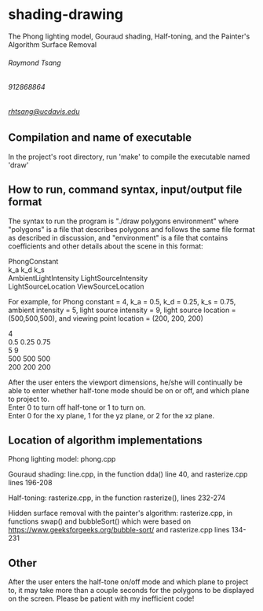 # shading-drawing
The Phong lighting model, Gouraud shading, Half-toning, and the Painter's Algorithm Surface Removal

###### Raymond Tsang
###### 912868864
###### rhtsang@ucdavis.edu

Compilation and name of executable
----------
In the project's root directory, run 'make' to compile the executable named 'draw'

How to run, command syntax, input/output file format
---------
The syntax to run the program is "./draw polygons environment" where "polygons" is a file that describes polygons and follows the same file format as described in discussion, and "environment" is a file that contains coefficients and other details about the scene in this format:

PhongConstant  
k_a k_d k_s  
AmbientLightIntensity LightSourceIntensity  
LightSourceLocation
ViewSourceLocation

For example, for Phong constant = 4, k_a = 0.5, k_d = 0.25, k_s = 0.75, ambient intensity = 5, light source intensity = 9, light source location = (500,500,500), and viewing point location = (200, 200, 200)

4  
0.5 0.25 0.75  
5 9  
500 500 500  
200 200 200

After the user enters the viewport dimensions, he/she will continually be able to enter whether half-tone mode should be on or off, and which plane to project to.  
Enter 0 to turn off half-tone or 1 to turn on.  
Enter 0 for the xy plane, 1 for the yz plane, or 2 for the xz plane.

Location of algorithm implementations
-----------------

Phong lighting model: phong.cpp    

Gouraud shading: line.cpp, in the function dda() line 40, and rasterize.cpp lines 196-208  

Half-toning: rasterize.cpp, in the function rasterize(), lines 232-274  

Hidden surface removal with the painter's algorithm: rasterize.cpp, in functions swap() and bubbleSort() which were based on https://www.geeksforgeeks.org/bubble-sort/ and rasterize.cpp lines 134-231


Other
--------------
After the user enters the half-tone on/off mode and which plane to project to, it may take more than a couple seconds for the polygons to be displayed on the screen. Please be patient with my inefficient code!
